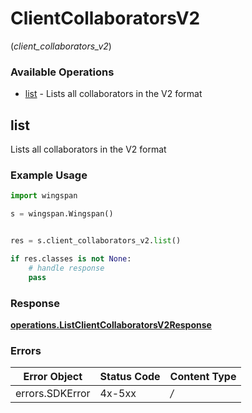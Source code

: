 # ClientCollaboratorsV2
(*client_collaborators_v2*)

### Available Operations

* [list](#list) - Lists all collaborators in the V2 format

## list

Lists all collaborators in the V2 format

### Example Usage

```python
import wingspan

s = wingspan.Wingspan()


res = s.client_collaborators_v2.list()

if res.classes is not None:
    # handle response
    pass
```


### Response

**[operations.ListClientCollaboratorsV2Response](../../models/operations/listclientcollaboratorsv2response.md)**
### Errors

| Error Object    | Status Code     | Content Type    |
| --------------- | --------------- | --------------- |
| errors.SDKError | 4x-5xx          | */*             |
